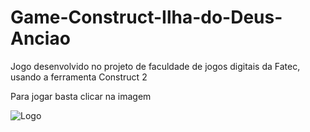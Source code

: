 # Game-Construct-Ilha-do-Deus-Anciao
Jogo desenvolvido no projeto de faculdade de jogos digitais da Fatec, usando a ferramenta Construct 2
<p> Para jogar basta clicar na imagem </p>
  <img src="Logo_game" alt="Logo">
